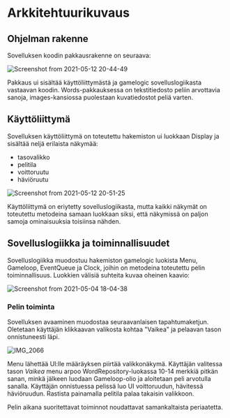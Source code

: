 # Arkkitehtuurikuvaus

## Ohjelman rakenne

Sovelluksen koodin pakkausrakenne on seuraava:

![Screenshot from 2021-05-12 20-44-49](https://user-images.githubusercontent.com/75749790/118020598-ec721b00-b362-11eb-9e80-286646bc1c55.png)

Pakkaus ui sisältää käyttöliittymästä ja gamelogic sovelluslogiikasta vastaavan koodin. Words-pakkauksessa on tekstitiedosto peliin arvottavia sanoja, images-kansiossa puolestaan kuvatiedostot peliä varten.

## Käyttöliittymä

Sovelluksen käyttöliittymä on toteutettu hakemiston ui luokkaan Display ja sisältää neljä erilaista näkymää:

- tasovalikko
- pelitila
- voittoruutu
- häviöruutu

![Screenshot from 2021-05-12 20-51-25](https://user-images.githubusercontent.com/75749790/118021423-e2045100-b363-11eb-8cdb-1640bdf0efe2.png)

Käyttöliittymä on eriytetty sovelluslogiikasta, mutta kaikki näkymät on toteutettu metodeina samaan luokkaan siksi, että näkymissä on paljon samoja ominaisuuksia toisiinsa nähden.

## Sovelluslogiikka ja toiminnallisuudet

Sovelluslogiikka muodostuu hakemiston gamelogic luokista Menu, Gameloop, EventQueue ja Clock, joihin on metodeina toteutettu pelin toiminnallisuus. Luokkien välisiä suhteita kuvaa oheinen kaavio:

![Screenshot from 2021-05-04 18-04-38](https://user-images.githubusercontent.com/75749790/117025222-65d69180-ad03-11eb-8a38-78f8c6af072c.png)


### Pelin toiminta

Sovelluksen avaaminen muodostaa seuraavanlaisen tapahtumaketjun. Oletetaan käyttäjän klikkaavan valikosta kohtaa "Vaikea" ja pelaavan tason onnistuneesti läpi.

![IMG_2066](https://user-images.githubusercontent.com/75749790/116063586-cf182e00-a68d-11eb-9b94-49d8b703bdf2.jpg)

Menu lähettää UI:lle määräyksen piirtää valikkonäkymä. Käyttäjän valitessa tason _Vaikea_ menu arpoo WordRepository-luokassa 10-14 merkkiä pitkän sanan, minkä jälkeen luodaan Gameloop-olio ja aloitetaan peli arvotulla sanalla. Käyttäjän onnistuessa pelissä luo UI voittoruudun, hävitessä häviöruudun. Rastista painamalla pelitila palaa takaisin valikkoon.

Pelin aikana suoritettavat toiminnot noudattavat samankaltaista periaatetta.


